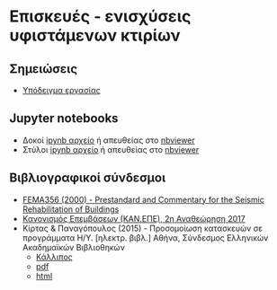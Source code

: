 # Επισκευές - ενισχύσεις υφιστάμενων κτιρίων

## Σημειώσεις

* [Υπόδειγμα εργασίας](repairs_ypodeigma.pdf)

## Jupyter notebooks

* Δοκοί [ipynb αρχείο](../../jupyter_notebooks/kanepe/moment_rotation_beams.ipynb) ή απευθείας στο [nbviewer](http://nbviewer.jupyter.org/github/panagop/eMaterial/blob/master/jupyter_notebooks/kanepe/moment_rotation_beams.ipynb)
* Στύλοι [ipynb αρχείο](../../jupyter_notebooks/kanepe/moment_rotation_beams.ipynb) ή απευθείας στο [nbviewer](http://nbviewer.jupyter.org/github/panagop/eMaterial/blob/master/jupyter_notebooks/kanepe/moment_rotation_columns.ipynb)

## Βιβλιογραφικοί σύνδεσμοι

* [FEMA356 (2000) - Prestandard and Commentary for the Seismic Rehabilitation of Buildings](http://www.conservationtech.com/FEMA-publications/FEMA356-2000.pdf)
* [Κανονισμός Επεμβάσεων (ΚΑΝ.ΕΠΕ), 2η Αναθεώρηση 2017](http://www.oasp.gr/userfiles/%CE%9A%CE%91%CE%9D_%CE%95%CE%A0%CE%95__2%CE%B7%20%CE%91%CE%BD%CE%B1%CE%B8%CE%B5%CF%8E%CF%81%CE%B7%CF%83%CE%B7_2017_Final.pdf)
* Κίρτας & Παναγόπουλος (2015) - Προσομοίωση κατασκευών σε προγράμματα Η/Υ. [ηλεκτρ. βιβλ.] Αθήνα, Σύνδεσμος Ελληνικών Ακαδημαϊκών Βιβλιοθηκών 
  * [Κάλλιπος](https://repository.kallipos.gr/handle/11419/1607) 
  * [pdf](https://repository.kallipos.gr/bitstream/11419/1607/1/Numerical_Simulation_of_Structures.pdf)  
  * [html](http://repfiles.kallipos.gr/html_books/1284/chapter_00.html)
  